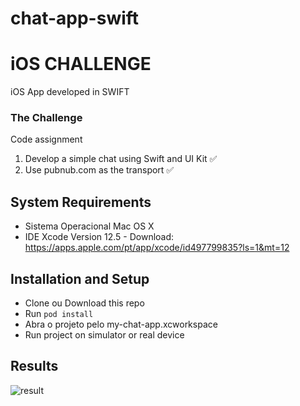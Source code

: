 # chat-app-swift

# iOS CHALLENGE

iOS App developed in SWIFT

### The Challenge

Code assignment
1. Develop a simple chat using Swift and UI Kit  ✅
2. Use pubnub.com as the transport  ✅

## System Requirements

-   Sistema Operacional Mac OS X
-   IDE Xcode Version 12.5 - Download: https://apps.apple.com/pt/app/xcode/id497799835?ls=1&mt=12

## Installation and Setup

-   Clone ou Download this repo
-   Run `pod install` 
-   Abra o projeto pelo my-chat-app.xcworkspace
-   Run project on simulator or real device

## Results

![result](https://i.imgur.com/lwZfN0B.png)
